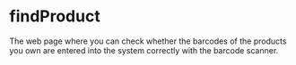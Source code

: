 # findProduct
 The web page where you can check whether the barcodes of the products you own are entered into the system correctly with the barcode scanner.

